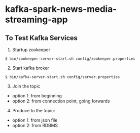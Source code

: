 # kafka-spark-news-media-streaming-app

## To Test Kafka Services

1. Startup zookeeper 
```
$ bin/zookeeper-server-start.sh config/zookeeper.properties
```
2. Start kafka broker
```
$ bin/kafka-server-start.sh config/server.properties
```

3. Join the topic 
- option 1: from beginning
- option 2: from connection point, going forwards

4. Produce to the topic:
- option 1: from json file
- option 2: from RDBMS

